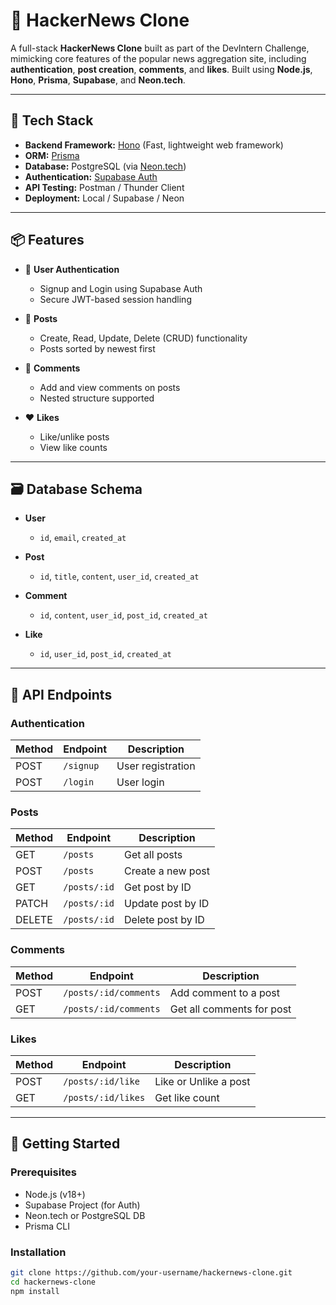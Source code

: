 # 📰 HackerNews Clone

A full-stack **HackerNews Clone** built as part of the DevIntern Challenge, mimicking core features of the popular news aggregation site, including **authentication**, **post creation**, **comments**, and **likes**. Built using **Node.js**, **Hono**, **Prisma**, **Supabase**, and **Neon.tech**.

---

## 🔧 Tech Stack

- **Backend Framework:** [Hono](https://hono.dev/) (Fast, lightweight web framework)
- **ORM:** [Prisma](https://www.prisma.io/)
- **Database:** PostgreSQL (via [Neon.tech](https://neon.tech/))
- **Authentication:** [Supabase Auth](https://supabase.com/)
- **API Testing:** Postman / Thunder Client
- **Deployment:** Local / Supabase / Neon

---

## 📦 Features

- 🔐 **User Authentication**
  - Signup and Login using Supabase Auth
  - Secure JWT-based session handling

- 📝 **Posts**
  - Create, Read, Update, Delete (CRUD) functionality
  - Posts sorted by newest first

- 💬 **Comments**
  - Add and view comments on posts
  - Nested structure supported

- ❤️ **Likes**
  - Like/unlike posts
  - View like counts

---

## 🗃️ Database Schema

- **User**
  - `id`, `email`, `created_at`

- **Post**
  - `id`, `title`, `content`, `user_id`, `created_at`

- **Comment**
  - `id`, `content`, `user_id`, `post_id`, `created_at`

- **Like**
  - `id`, `user_id`, `post_id`, `created_at`

---

## 🔌 API Endpoints

### Authentication

| Method | Endpoint       | Description       |
|--------|----------------|-------------------|
| POST   | `/signup`      | User registration |
| POST   | `/login`       | User login        |

### Posts

| Method | Endpoint        | Description              |
|--------|------------------|--------------------------|
| GET    | `/posts`         | Get all posts            |
| POST   | `/posts`         | Create a new post        |
| GET    | `/posts/:id`     | Get post by ID           |
| PATCH  | `/posts/:id`     | Update post by ID        |
| DELETE | `/posts/:id`     | Delete post by ID        |

### Comments

| Method | Endpoint               | Description               |
|--------|------------------------|---------------------------|
| POST   | `/posts/:id/comments`  | Add comment to a post     |
| GET    | `/posts/:id/comments`  | Get all comments for post |

### Likes

| Method | Endpoint           | Description           |
|--------|--------------------|-----------------------|
| POST   | `/posts/:id/like`  | Like or Unlike a post |
| GET    | `/posts/:id/likes` | Get like count        |

---

## 🚀 Getting Started

### Prerequisites

- Node.js (v18+)
- Supabase Project (for Auth)
- Neon.tech or PostgreSQL DB
- Prisma CLI

### Installation

```bash
git clone https://github.com/your-username/hackernews-clone.git
cd hackernews-clone
npm install
